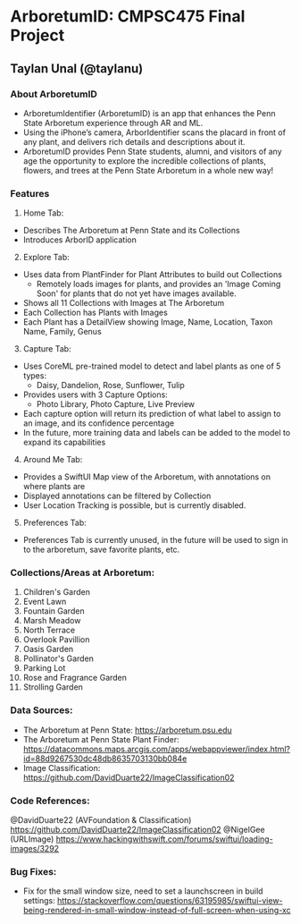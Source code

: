 #  ArboretumID: CMPSC475 Final Project
## Taylan Unal (@taylanu)

### About ArboretumID
- ArboretumIdentifier (ArboretumID) is an app that enhances the Penn State Arboretum experience through AR and ML. 
- Using the iPhone’s camera, ArborIdentifier scans the placard in front of any plant, and delivers rich details and descriptions about it. 
- ArboretumID provides Penn State students, alumni, and visitors of any age the opportunity to explore the incredible collections of plants, flowers, and trees at the Penn State Arboretum in a whole new way!

### Features
1. Home Tab: 
- Describes The Arboretum at Penn State and its Collections
- Introduces ArborID application

2. Explore Tab: 
- Uses data from PlantFinder for Plant Attributes to build out Collections
    - Remotely loads images for plants, and provides an 'Image Coming Soon' for plants that do not yet have images available.
- Shows all 11 Collections with Images at The Arboretum
- Each Collection has Plants with Images
- Each Plant has a DetailView showing Image, Name, Location, Taxon Name,  Family, Genus

3. Capture Tab:
- Uses CoreML pre-trained model to detect and label plants as one of 5 types:
    - Daisy, Dandelion, Rose, Sunflower, Tulip
- Provides users with 3 Capture Options:
    - Photo Library, Photo Capture, Live Preview
- Each capture option will return its prediction of what label to assign to an image, and its confidence percentage
- In the future, more training data and labels can be added to the model to expand its capabilities

4. Around Me Tab:
- Provides a SwiftUI Map view of the Arboretum, with annotations on where plants are
- Displayed annotations can be filtered by Collection
- User Location Tracking is possible, but is currently disabled.

5. Preferences Tab:
- Preferences Tab is currently unused, in the future will be used to sign in to the arboretum, save favorite plants, etc.

### Collections/Areas at Arboretum:
1. Children's Garden
2. Event Lawn
3. Fountain Garden
4. Marsh Meadow
5. North Terrace
6. Overlook Pavillion
7. Oasis Garden
8. Pollinator's Garden
9. Parking Lot
10. Rose and Fragrance Garden
11. Strolling Garden

### Data Sources:
- The Arboretum at Penn State: https://arboretum.psu.edu
- The Arboretum at Penn State Plant Finder: https://datacommons.maps.arcgis.com/apps/webappviewer/index.html?id=88d9267530dc48db8635703130bb084e
- Image Classification: https://github.com/DavidDuarte22/ImageClassification02

### Code References:
@DavidDuarte22 (AVFoundation & Classification) https://github.com/DavidDuarte22/ImageClassification02 
@NigelGee (URLImage) https://www.hackingwithswift.com/forums/swiftui/loading-images/3292

### Bug Fixes:
- Fix for the small window size, need to set a launchscreen in build settings: https://stackoverflow.com/questions/63195985/swiftui-view-being-rendered-in-small-window-instead-of-full-screen-when-using-xc
